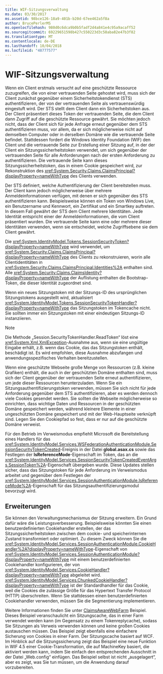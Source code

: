 ```yaml
---
title: WIF-Sitzungsverwaltung
ms.date: 03/30/2017
ms.assetid: 98bce126-18a9-401b-b20d-67ee462a5f8a
author: BrucePerlerMS
ms.openlocfilehash: 980d0c6dca9b0b5fadf2d4a841e4c95a9acaff52
ms.sourcegitcommit: 69229651598b427c550223d3c58aba82e47b3f82
ms.translationtype: MT
ms.contentlocale: de-DE
ms.lasthandoff: 10/04/2018
ms.locfileid: "48777577"
---
```

# <a name="wif-session-management"></a>WIF-Sitzungsverwaltung
Wenn ein Client erstmals versucht auf eine geschützte Ressource zuzugreifen, die von einer vertrauenden Seite gehostet wird, muss sich der Client zunächst gegenüber einem Sicherheitstokendienst (STS) authentifizieren, der von der vertrauenden Seite als vertrauenswürdig eingestuft wird. Der STS stellt dem Client dann ein Sicherheitstoken aus. Der Client präsentiert dieses Token der vertrauenden Seite, die dem Client dann Zugriff auf die geschützte Ressource gewährt. Sie möchten jedoch nicht, dass der Client sich für jede Anfrage erneut gegenüber dem STS authentifizieren muss, vor allem, da er sich möglicherweise nicht auf demselben Computer oder in derselben Domäne wie die vertrauende Seite befindet. Stattdessen fordert die Windows Identity Foundation (WIF) den Client und die vertrauende Seite zur Erstellung einer Sitzung auf, in der der Client ein Sitzungssicherheitstoken verwendet, um sich gegenüber der vertrauenden Seite für alle Anforderungen nach der ersten Anforderung zu authentifizieren. Die vertrauende Seite kann dieses Sitzungssicherheitstoken, das in einem Cookie gespeichert wird, zur Rekonstruktion des <xref:System.Security.Claims.ClaimsPrincipal?displayProperty=nameWithType> des Clients verwenden.  
  
 Der STS definiert, welche Authentifizierung der Client bereitstellen muss. Der Client kann jedoch möglicherweise über mehrere Anmeldeinformationen verfügen, mit denen er sich gegenüber des STS authentifizieren kann. Beispielsweise können ein Token von Windows Live, ein Benutzername und Kennwort, ein Zertifikat und ein Smartkey auftreten. In diesem Fall gewährt der STS dem Client mehrere Identitäten. Jede Identität entspricht einer der Anmeldeinformationen, die vom Client präsentiert wurden. Die vertrauende Seite kann eine oder mehrere dieser Identitäten verwenden, wenn sie entscheidet, welche Zugriffsebene sie dem Client gewährt.  
  
 Die <xref:System.IdentityModel.Tokens.SessionSecurityToken?displayProperty=nameWithType> wird verwendet, um <xref:System.Security.Claims.ClaimsPrincipal?displayProperty=nameWithType> des Clients zu rekonstruieren, worin alle Clientidentitäten in <xref:System.Security.Claims.ClaimsPrincipal.Identities%2A> enthalten sind. Alle <xref:System.Security.Claims.ClaimsIdentity?displayProperty=nameWithType> der Auflistung enthalten die Bootstrap-Token, die dieser Identität zugeordnet sind.  
  
 Wenn ein neues Sitzungstoken mit der Sitzungs-ID des ursprünglichen Sitzungstokens ausgestellt wird, aktualisiert <xref:System.IdentityModel.Tokens.SessionSecurityTokenHandler?displayProperty=nameWithType> das Sitzungstoken im Tokencache nicht. Sie sollten immer ein Sitzungstoken mit einer eindeutigen Sitzungs-ID instanziieren.  
  
> [!NOTE]
>  Die Methode „Session.SecurityTokenHandler.ReadToken“ löst eine <xref:System.Xml.XmlException>-Ausnahme aus, wenn sie eine ungültige Eingabe erhält, z.B. wenn das Cookie, das das Sitzungstoken enthält, beschädigt ist. Es wird empfohlen, diese Ausnahme abzufangen und anwendungsspezifisches Verhalten bereitzustellen.  
  
 Wenn eine geschützte Webseite große Menge von Ressourcen (z.B. kleine Grafiken) enthält, die auch in der geschützten Domäne enthalten sind, muss sich der Client gegenüber der vertrauenden Seite erneut authentifizieren, um jede dieser Ressourcen herunterzuladen. Wenn Sie ein Sitzungsauthentifizierungstoken verwenden, müssen Sie sich nicht für jede Anforderung gegenüber dem STS authentifizieren, aber es werden dennoch viele Cookies gesendet werden. Sie sollten die Webseite möglicherweise so einrichten, dass wichtige Daten und Ressourcen in der geschützten Domäne gespeichert werden, während kleinere Elemente in einer ungeschützten Domäne gespeichert und mit der Web-Hauptseite verknüpft sind. Legen Sie den Cookiepfad so fest, dass er nur auf die geschützte Domäne verweist.  
  
 Für den Betrieb im Verweismodus empfiehlt Microsoft die Bereitstellung eines Handlers für das <xref:System.IdentityModel.Services.WSFederationAuthenticationModule.SessionSecurityTokenCreated>-Ereignis in der Datei **global.asax.cs** sowie das Festlegen der **IsReferenceMode**-Eigenschaft im Token, das an die <xref:System.IdentityModel.Services.SessionSecurityTokenCreatedEventArgs.SessionToken%2A>-Eigenschaft übergeben wurde. Diese Updates stellen sicher, dass das Sitzungstoken für jede Anforderung im Verweismodus arbeitet und gegenüber dem Festlegen der <xref:System.IdentityModel.Services.SessionAuthenticationModule.IsReferenceMode%2A>-Eigenschaft für das Sitzungsauthentifizierungsmodul bevorzugt wird.  
  
## <a name="extensibility"></a>Erweiterungen  
 Sie können den Verwaltungsmechanismus der Sitzung erweitern. Ein Grund dafür wäre die Leistungsverbesserung. Beispielsweise könnten Sie einen benutzerdefinierten Cookiehandler erstellen, der das Sitzungssicherheitstoken zwischen dem cookie- und speicherinternen Zustand transformiert oder optimiert. Zu diesem Zweck können Sie die <xref:System.IdentityModel.Services.SessionAuthenticationModule.CookieHandler%2A?displayProperty=nameWithType>-Eigenschaft von <xref:System.IdentityModel.Services.SessionAuthenticationModule?displayProperty=nameWithType> mit einem benutzerdefinierten Cookiehandler konfigurieren, der von <xref:System.IdentityModel.Services.CookieHandler?displayProperty=nameWithType> abgeleitet wird. <xref:System.IdentityModel.Services.ChunkedCookieHandler?displayProperty=nameWithType> ist der Standardhandler für das Cookie, weil die Cookies die zulässige Größe für das Hypertext Transfer Protocol (HTTP) überschreiten. Wenn Sie stattdessen einen benutzerdefinierten Cookiehandler verwenden, müssen Sie die Segmentierung implementieren.  
  
 Weitere Informationen finden Sie unter [ClaimsAwareWebFarm](https://go.microsoft.com/fwlink/?LinkID=248408) Beispiel. Dieses Beispiel veranschaulicht ein Sitzungscache, das in einer Farm verwendet werden kann (im Gegensatz zu einem Tokenreplycache), sodass Sie Sitzungen als Verweis verwenden können und keine großen Cookies austauschen müssen. Das Beispiel zeigt ebenfalls eine einfachere Sicherung von Cookies in einer Farm. Der Sitzungscache basiert auf WCF. Im Hinblick auf die Sitzungssicherung zeigt das Beispiel eine neue Funktion in WIF 4.5 einer Cookie-Transformation, die auf MachineKey basiert, die aktiviert werden kann, indem Sie einfach den entsprechenden Ausschnitt in der Datei „Web.config“ einfügen. Das Beispiel selbst ist nicht „ausgelagert“, aber es zeigt, was Sie tun müssen, um die Anwendung darauf vorzubereiten.
